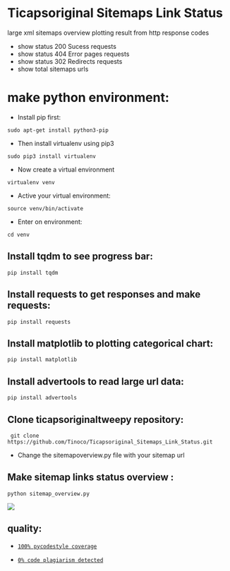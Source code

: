 # Ticapsoriginal Sitemaps Link Status
large xml sitemaps overview plotting result from http response codes

* show status 200 Sucess requests
* show status 404 Error pages requests
* show status 302 Redirects requests
* show total sitemaps urls


# make python environment:
* Install pip first:
<pre><code>sudo apt-get install python3-pip
</code></pre>
* Then install virtualenv using pip3
<pre><code>sudo pip3 install virtualenv 
</code></pre>
* Now create a virtual environment
<pre><code>virtualenv venv
</code></pre>
* Active your virtual environment:
<pre><code>source venv/bin/activate
</code></pre>
* Enter on environment:
<pre><code>cd venv
</code></pre>

## Install tqdm to see progress bar: 
<pre><code>pip install tqdm
</code></pre>

## Install requests to get responses and make requests: 
<pre><code>pip install requests
</code></pre>

## Install matplotlib to plotting categorical chart: 
<pre><code>pip install matplotlib
</code></pre>

## Install advertools to read large url data: 
<pre><code>pip install advertools
</code></pre>

## Clone ticapsoriginaltweepy repository:
<pre><code> git clone https://github.com/Tinoco/Ticapsoriginal_Sitemaps_Link_Status.git
</code></pre>

* Change the sitemapoverview.py file with your sitemap url 

## Make sitemap links status overview :
<pre><code>python sitemap_overview.py
</code></pre>

![](https://ticapsoriginal.com/static/sitemapoverview.png)

## quality:
* [`100% pycodestyle coverage`](https://pypi.org/project/pycodestyle/)

* [`0% code plagiarism detected`](https://github.com/blingenf/copydetect)
